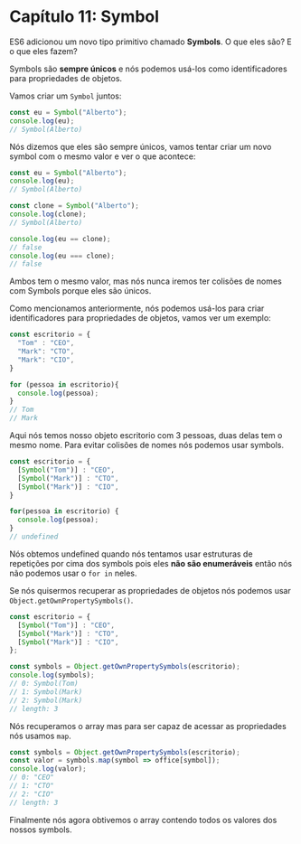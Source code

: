 # Capítulo 11: Symbol

ES6 adicionou um novo tipo primitivo chamado **Symbols**. O que eles são? E o que eles fazem?

Symbols são **sempre únicos** e nós podemos usá-los como identificadores para propriedades de objetos.

Vamos criar um `Symbol` juntos:

``` js
const eu = Symbol("Alberto");
console.log(eu);
// Symbol(Alberto)
```

Nós dizemos que eles são sempre únicos, vamos tentar criar um novo symbol com o mesmo valor e ver o que acontece:

``` js
const eu = Symbol("Alberto");
console.log(eu);
// Symbol(Alberto)

const clone = Symbol("Alberto");
console.log(clone);
// Symbol(Alberto)

console.log(eu == clone);
// false
console.log(eu === clone);
// false
```

Ambos tem o mesmo valor, mas nós nunca iremos ter colisões de nomes com Symbols porque eles são únicos.

Como mencionamos anteriormente, nós podemos usá-los para criar identificadores para propriedades de objetos, vamos ver um exemplo:

``` js 
const escritorio = {
  "Tom" : "CEO",
  "Mark": "CTO",
  "Mark": "CIO",
}

for (pessoa in escritorio){
  console.log(pessoa);
}
// Tom
// Mark
```

Aqui nós temos nosso objeto escritorio com 3 pessoas, duas delas tem o mesmo nome.
Para evitar colisões de nomes nós podemos usar symbols.

``` js
const escritorio = {
  [Symbol("Tom")] : "CEO",
  [Symbol("Mark")] : "CTO",
  [Symbol("Mark")] : "CIO",
}

for(pessoa in escritorio) {
  console.log(pessoa);
}
// undefined
```

Nós obtemos undefined quando nós tentamos usar estruturas de repetições por cima dos symbols pois eles **não são enumeráveis** então nós não podemos usar o `for in` neles. 

Se nós quisermos recuperar as propriedades de objetos nós podemos usar `Object.getOwnPropertySymbols()`.

``` js
const escritorio = {
  [Symbol("Tom")] : "CEO",
  [Symbol("Mark")] : "CTO",
  [Symbol("Mark")] : "CIO",
};

const symbols = Object.getOwnPropertySymbols(escritorio);
console.log(symbols);
// 0: Symbol(Tom)
​// 1: Symbol(Mark)
​// 2: Symbol(Mark)
​// length: 3
```

Nós recuperamos o array mas para ser capaz de acessar as propriedades nós usamos `map`.

```js
const symbols = Object.getOwnPropertySymbols(escritorio);
const valor = symbols.map(symbol => office[symbol]);
console.log(valor);
// 0: "CEO"
​// 1: "CTO"
​// 2: "CIO"
​// length: 3
```

Finalmente nós agora obtivemos o array contendo todos os valores dos nossos symbols.
